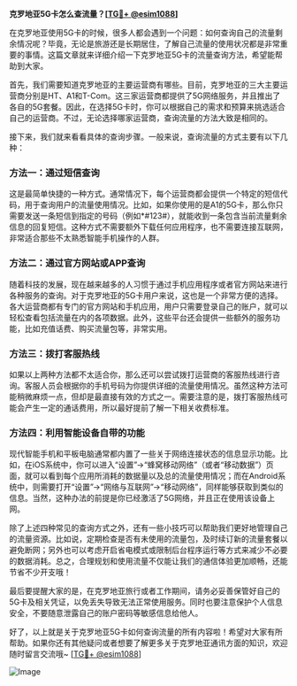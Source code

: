**克罗地亚5G卡怎么查流量？[[TG💪+ @esim1088](https://t.me/s/esim1088)]**

在克罗地亚使用5G卡的时候，很多人都会遇到一个问题：如何查询自己的流量剩余情况呢？毕竟，无论是旅游还是长期居住，了解自己流量的使用状况都是非常重要的事情。这篇文章就来详细介绍一下克罗地亚5G卡的流量查询方法，希望能帮助到大家。

首先，我们需要知道克罗地亚的主要运营商有哪些。目前，克罗地亚的三大主要运营商分别是HT、A1和T-Com。这三家运营商都提供了5G网络服务，并且推出了各自的5G套餐。因此，在选择5G卡时，你可以根据自己的需求和预算来挑选适合自己的运营商。不过，无论选择哪家运营商，查询流量的方法大致是相同的。

接下来，我们就来看看具体的查询步骤。一般来说，查询流量的方式主要有以下几种：

### 方法一：通过短信查询

这是最简单快捷的一种方式。通常情况下，每个运营商都会提供一个特定的短信代码，用于查询用户的流量使用情况。比如，如果你使用的是A1的5G卡，那么你只需要发送一条短信到指定的号码（例如*#123#），就能收到一条包含当前流量剩余信息的回复短信。这种方式不需要额外下载任何应用程序，也不需要连接互联网，非常适合那些不太熟悉智能手机操作的人群。

### 方法二：通过官方网站或APP查询

随着科技的发展，现在越来越多的人习惯于通过手机应用程序或者官方网站来进行各种服务的查询。对于克罗地亚的5G卡用户来说，这也是一个非常方便的选择。各大运营商都有专门的官方网站和手机应用，用户只需要登录自己的账户，就可以轻松查看包括流量在内的各项数据。此外，这些平台还会提供一些额外的服务功能，比如充值话费、购买流量包等，非常实用。

### 方法三：拨打客服热线

如果以上两种方法都不太适合你，那么还可以尝试拨打运营商的客服热线进行咨询。客服人员会根据你的手机号码为你提供详细的流量使用情况。虽然这种方法可能稍微麻烦一点，但却是最直接有效的方式之一。需要注意的是，拨打客服热线可能会产生一定的通话费用，所以最好提前了解一下相关收费标准。

### 方法四：利用智能设备自带的功能

现代智能手机和平板电脑通常都内置了一些关于网络连接状态的信息显示功能。比如，在iOS系统中，你可以进入“设置”->“蜂窝移动网络”（或者“移动数据”）页面，就可以看到每个应用所消耗的数据量以及总的流量使用情况；而在Android系统中，则需要打开“设置”->“网络与互联网”->“移动网络”，同样能够获取到类似的信息。当然，这种办法的前提是你已经激活了5G网络，并且正在使用该设备上网。

除了上述四种常见的查询方式之外，还有一些小技巧可以帮助我们更好地管理自己的流量资源。比如说，定期检查是否有未使用的流量包，及时续订新的流量套餐以避免断网；另外也可以考虑开启省电模式或限制后台程序运行等方式来减少不必要的数据消耗。总之，合理规划和使用流量不仅能让我们的通信体验更加顺畅，还能节省不少开支哦！

最后要提醒大家的是，在克罗地亚旅行或者工作期间，请务必妥善保管好自己的5G卡及相关凭证，以免丢失导致无法正常使用服务。同时也要注意保护个人信息安全，不要随意泄露自己的账户密码等敏感信息给他人。

好了，以上就是关于克罗地亚5G卡如何查询流量的所有内容啦！希望对大家有所帮助。如果你还有其他疑问或者想要了解更多关于克罗地亚通讯方面的知识，欢迎随时留言交流哦~ [[TG💪+ @esim1088](https://t.me/s/esim1088)] 

![Image](https://i.postimg.cc/4NQfJmqS/Snipaste-2025-05-13-00-14-12.png)